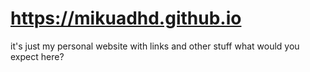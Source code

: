 # https://mikuadhd.github.io

it's just my personal website with links and other stuff what would you expect here?

